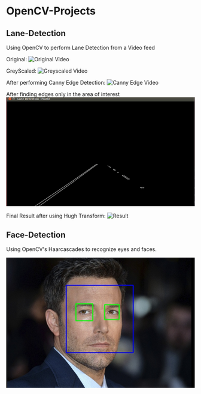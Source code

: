 # OpenCV-Projects

## Lane-Detection
Using OpenCV to perform Lane Detection from a Video feed

Original:
![Original Video](Lane-Detection/Result/01_Original_Video.gif)

GreyScaled:
![Greyscaled Video](Lane-Detection/Result/02_Greyscaled.gif)

After performing Canny Edge Detection:
![Canny Edge Video](Lane-Detection/Result/03_Edges.gif)

After finding edges only in the area of interest
![Canny Edge Video](Lane-Detection/Result/04_Edges_close.gif)

Final Result after using Hugh Transform:
![Result](Lane-Detection/Result/05_Result_large.gif)

## Face-Detection

Using OpenCV's Haarcascades to recognize eyes and faces.

![Result](Face-Detection/Result_Ben.jpg)

